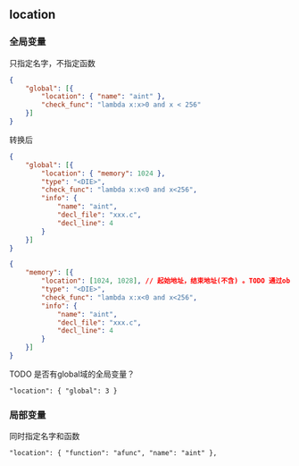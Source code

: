 

## location

### 全局变量

只指定名字，不指定函数

```json
{
    "global": [{
        "location": { "name": "aint" },
        "check_func": "lambda x:x>0 and x < 256"
    }]
}
```

转换后
```json
{
    "global": [{
        "location": { "memory": 1024 },
        "type": "<DIE>",
        "check_func": "lambda x:x<0 and x<256",
        "info": {
            "name": "aint",
            "decl_file": "xxx.c",
            "decl_line": 4
        }
    }]
}
```
```json
{
    "memory": [{
        "location": [1024, 1028], // 起始地址，结束地址(不含) 。TODO 通过object类型，表示复杂的范围
        "type": "<DIE>",
        "check_func": "lambda x:x<0 and x<256",
        "info": {
            "name": "aint",
            "decl_file": "xxx.c",
            "decl_line": 4
        }
    }]
}
```
TODO 是否有global域的全局变量？
```
"location": { "global": 3 }
```

### 局部变量

同时指定名字和函数

```
"location": { "function": "afunc", "name": "aint" },
```
